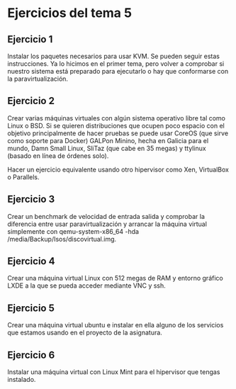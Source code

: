 # Ejercicios del tema 5
## Ejercicio 1
Instalar los paquetes necesarios para usar KVM. Se pueden seguir estas instrucciones. Ya lo hicimos en el primer tema, pero volver a comprobar si nuestro sistema está preparado para ejecutarlo o hay que conformarse con la paravirtualización.

## Ejercicio 2
Crear varias máquinas virtuales con algún sistema operativo libre tal como Linux o BSD. Si se quieren distribuciones que ocupen poco espacio con el objetivo principalmente de hacer pruebas se puede usar CoreOS (que sirve como soporte para Docker) GALPon Minino, hecha en Galicia para el mundo, Damn Small Linux, SliTaz (que cabe en 35 megas) y ttylinux (basado en línea de órdenes solo).

Hacer un ejercicio equivalente usando otro hipervisor como Xen, VirtualBox o Parallels.

## Ejercicio 3
Crear un benchmark de velocidad de entrada salida y comprobar la diferencia entre usar paravirtualización y arrancar la máquina virtual simplemente con qemu-system-x86_64 -hda /media/Backup/Isos/discovirtual.img.

## Ejercicio 4
Crear una máquina virtual Linux con 512 megas de RAM y entorno gráfico LXDE a la que se pueda acceder mediante VNC y ssh.

## Ejercicio 5
Crear una máquina virtual ubuntu e instalar en ella alguno de los servicios que estamos usando en el proyecto de la asignatura.

## Ejercicio 6
Instalar una máquina virtual con Linux Mint para el hipervisor que tengas instalado.

